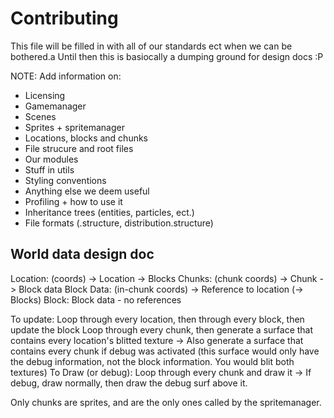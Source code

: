 # Contributing

This file will be filled in with all of our standards ect when we can be bothered.a
Until then this is basiocally a dumping ground for design docs :P

NOTE:
Add information on:

- Licensing
- Gamemanager
- Scenes
- Sprites + spritemanager
- Locations, blocks and chunks
- File strucure and root files
- Our modules
- Stuff in utils
- Styling conventions
- Anything else we deem useful
- Profiling + how to use it
- Inheritance trees (entities, particles, ect.)
- File formats (.structure, distribution.structure)

## World data design doc

Location:
(coords) -> Location -> Blocks
Chunks:
(chunk coords) -> Chunk -> Block data
Block Data:
(in-chunk coords) -> Reference to location (-> Blocks)
Block:
Block data - no references

To update:
Loop through every location, then through every block, then update the block
Loop through every chunk, then generate a surface that contains every location's blitted texture
-> Also generate a surface that contains every chunk if debug was activated (this surface would only have the debug information, not the block information. You would blit both textures)
To Draw (or debug):
Loop through every chunk and draw it
-> If debug, draw normally, then draw the debug surf above it.

Only chunks are sprites, and are the only ones called by the spritemanager.
